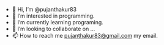 - 👋 Hi, I’m @pujanthakur83
- 👀 I’m interested in programming.
- 🌱 I’m currently learning programing.
- 💞️ I’m looking to collaborate on ...
- 📫 How to reach me pujanthakur83@gmail.com my email.

<!---
pujanthakur83/pujanthakur83 is a ✨ special ✨ repository because its `README.md` (this file) appears on your GitHub profile.
You can click the Preview link to take a look at your changes.
--->
